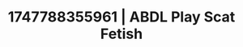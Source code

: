 ---
categories:
- Naughty expression
- Afterglow vibes
- E-girl erotica
- Ethical porn
- Pillow talk
image: /assets/images/1747788355961.jpg
layout: post
seo:
  description: Featured content with sensual ABDL Play, Scat Fetish. HD images available.
  keywords: ABDL Play, Scat Fetish
  og_image: /assets/images/1747788355961.jpg
  schema_type: VisualArtwork
tags:
- ABDL Play
- '#1747788355961'
- Scat Fetish
title: 1747788355961 | ABDL Play Scat Fetish
---
